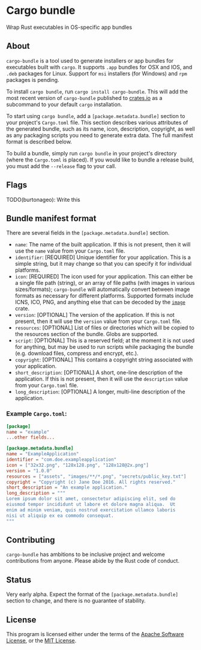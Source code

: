 # Cargo bundle

Wrap Rust executables in OS-specific app bundles

## About

`cargo-bundle` is a tool used to generate installers or app bundles for executables built with `cargo`.  It supports
`.app` bundles for OSX and IOS, and `.deb` packages for Linux.  Support for `msi` installers (for Windows) and `rpm`
packages is pending.

To install `cargo bundle`, run `cargo install cargo-bundle`. This will add the most recent version of `cargo-bundle`
published to [crates.io](https://crates.io/crates/cargo-bundle) as a subcommand to your default `cargo` installation.

To start using `cargo bundle`, add a `[package.metadata.bundle]` section to your project's `Cargo.toml` file.  This
section describes various attributes of the generated bundle, such as its name, icon, description, copyright, as well
as any packaging scripts you need to generate extra data.  The full manifest format is described below.

To build a bundle, simply run `cargo bundle` in your project's directory (where the `Cargo.toml` is placed).  If you
would like to bundle a release build, you must add the `--release` flag to your call.

## Flags

 TODO(burtonageo): Write this

## Bundle manifest format

 There are several fields in the `[package.metadata.bundle]` section.

 * `name`: The name of the built application. If this is not present, then it will use the `name` value from
           your `Cargo.toml` file.
 * `identifier`: [REQUIRED] Unique identifier for your application. This is a simple string, but it may change so that
                 you can specify it for individual platforms.
 * `icon`: [REQUIRED] The icon used for your application.  This can either be a single file path (string), or an array
           of file paths (with images in various sizes/formats); `cargo-bundle` will automatically convert between
           image formats as necessary for different platforms.  Supported formats include ICNS, ICO, PNG, and anything
           else that can be decoded by the [`image`](https://crates.io/crates/image) crate.
 * `version`: [OPTIONAL] The version of the application. If this is not present, then it will use the `version`
              value from your `Cargo.toml` file.
 * `resources`: [OPTIONAL] List of files or directories which will be copied to the resources section of the
                bundle. Globs are supported.
 * `script`: [OPTIONAL] This is a reserved field; at the moment it is not used for anything, but may be used to
             run scripts while packaging the bundle (e.g. download files, compress and encrypt, etc.).
 * `copyright`: [OPTIONAL] This contains a copyright string associated with your application.
 * `short_description`: [OPTIONAL] A short, one-line description of the application. If this is not present, then it
                        will use the `description` value from your `Cargo.toml` file.
 * `long_description`: [OPTIONAL] A longer, multi-line description of the application.

### Example `Cargo.toml`:

```toml
[package]
name = "example"
...other fields...

[package.metadata.bundle]
name = "ExampleApplication"
identifier = "com.doe.exampleapplication"
icon = ["32x32.png", "128x128.png", "128x128@2x.png"]
version = "1.0.0"
resources = ["assets", "images/**/*.png", "secrets/public_key.txt"]
copyright = "Copyright (c) Jane Doe 2016. All rights reserved."
short_description = "An example application."
long_description = """
Lorem ipsum dolor sit amet, consectetur adipiscing elit, sed do
eiusmod tempor incididunt ut labore et dolore magna aliqua.  Ut
enim ad minim veniam, quis nostrud exercitation ullamco laboris
nisi ut aliquip ex ea commodo consequat.
"""
```

## Contributing

`cargo-bundle` has ambitions to be inclusive project and welcome contributions from anyone.  Please abide by the Rust
code of conduct.

## Status

Very early alpha. Expect the format of the `[package.metadata.bundle]` section to change, and there is no guarantee of
stability.

## License

This program is licensed either under the terms of the
[Apache Software License](http://www.apache.org/licenses/LICENSE-2.0), or the
[MIT License](https://opensource.org/licenses/MIT).
